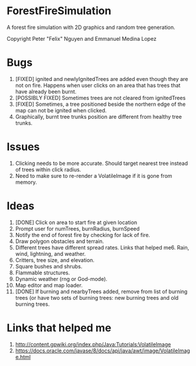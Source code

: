 # ForestFireSimulation
A forest fire simulation with 2D graphics and random tree generation.

Copyright Peter "Felix" Nguyen and Emmanuel Medina Lopez

# Bugs
1. [FIXED] ignited and newlyIgnitedTrees are added even though they are not on fire. Happens when user clicks on an area that has trees that have already been burnt.
2. [POSSIBLY FIXED] Sometimes trees are not cleared from ignitedTrees
3. [FIXED] Sometimes, a tree positioned beside the northern edge of the map can not be ignited when clicked.
4. Graphically, burnt tree trunks position are different from healthy tree trunks.

# Issues
1. Clicking needs to be more accurate. Should target nearest tree instead of trees within click radius.
2. Need to make sure to re-render a VolatileImage if it is gone from memory.

# Ideas
1. [DONE] Click on area to start fire at given location
2. Prompt user for numTrees, burnRadius, burnSpeed
3. Notify the end of forest fire by checking for lack of fire.
4. Draw polygon obstacles and terrain.
5. Different trees have different spread rates.
Links that helped me6. Rain, wind, lightning, and weather.
7. Critters, tree size, and elevation.
8. Square bushes and shrubs.
9. Flammable structures.
10. Dynamic weather (rng or God-mode).
11. Map editor and map loader.
12. [DONE] If burning and nearbyTrees added, remove from list of burning trees (or have two sets of burning trees: new burning trees and old burning trees.

# Links that helped me
1. http://content.gpwiki.org/index.php/Java:Tutorials:VolatileImage
2. https://docs.oracle.com/javase/8/docs/api/java/awt/image/VolatileImage.html